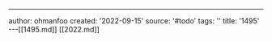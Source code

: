 ---
author: ohmanfoo
created: '2022-09-15'
source: '#todo'
tags: ''
title: '1495'
---[[1495.md]]
[[2022.md]]
